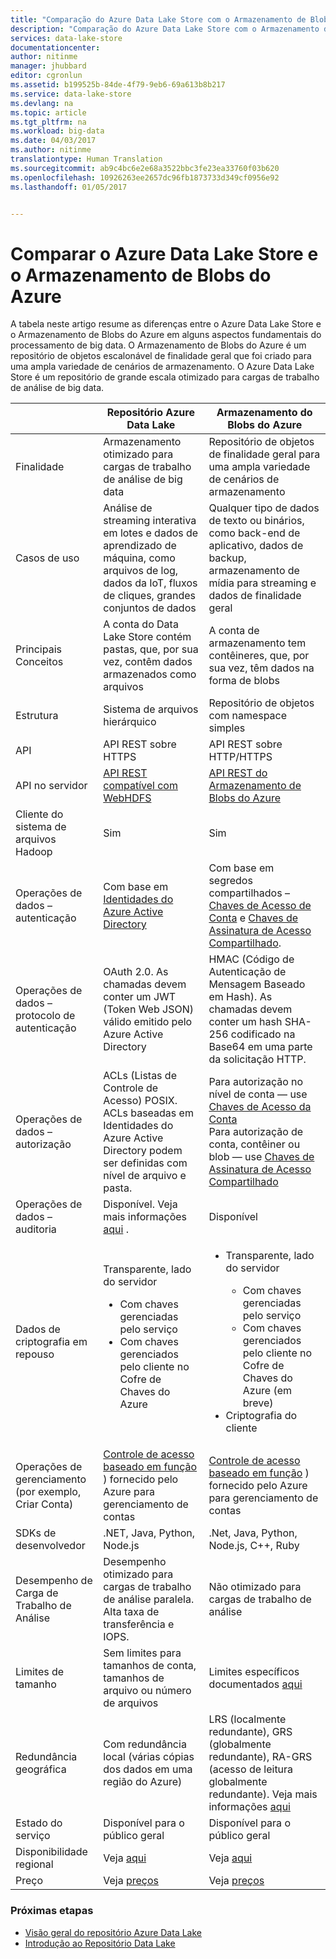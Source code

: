 ```yaml
---
title: "Comparação do Azure Data Lake Store com o Armazenamento de Blobs do Azure | Microsoft Docs"
description: "Comparação do Azure Data Lake Store com o Armazenamento de Blobs do Azure"
services: data-lake-store
documentationcenter: 
author: nitinme
manager: jhubbard
editor: cgronlun
ms.assetid: b199525b-84de-4f79-9eb6-69a613b8b217
ms.service: data-lake-store
ms.devlang: na
ms.topic: article
ms.tgt_pltfrm: na
ms.workload: big-data
ms.date: 04/03/2017
ms.author: nitinme
translationtype: Human Translation
ms.sourcegitcommit: ab9c4bc6e2e68a3522bbc3fe23ea33760f03b620
ms.openlocfilehash: 10926263ee2657dc96fb1873733d349cf0956e92
ms.lasthandoff: 01/05/2017


---
```

# <a name="comparing-azure-data-lake-store-and-azure-blob-storage"></a>Comparar o Azure Data Lake Store e o Armazenamento de Blobs do Azure
A tabela neste artigo resume as diferenças entre o Azure Data Lake Store e o Armazenamento de Blobs do Azure em alguns aspectos fundamentais do processamento de big data. O Armazenamento de Blobs do Azure é um repositório de objetos escalonável de finalidade geral que foi criado para uma ampla variedade de cenários de armazenamento. O Azure Data Lake Store é um repositório de grande escala otimizado para cargas de trabalho de análise de big data.

|  | Repositório Azure Data Lake | Armazenamento do Blobs do Azure |
| --- | --- | --- |
| Finalidade |Armazenamento otimizado para cargas de trabalho de análise de big data |Repositório de objetos de finalidade geral para uma ampla variedade de cenários de armazenamento |
| Casos de uso |Análise de streaming interativa em lotes e dados de aprendizado de máquina, como arquivos de log, dados da IoT, fluxos de cliques, grandes conjuntos de dados |Qualquer tipo de dados de texto ou binários, como back-end de aplicativo, dados de backup, armazenamento de mídia para streaming e dados de finalidade geral |
| Principais Conceitos |A conta do Data Lake Store contém pastas, que, por sua vez, contêm dados armazenados como arquivos |A conta de armazenamento tem contêineres, que, por sua vez, têm dados na forma de blobs |
| Estrutura |Sistema de arquivos hierárquico |Repositório de objetos com namespace simples |
| API |API REST sobre HTTPS |API REST sobre HTTP/HTTPS |
| API no servidor |[API REST compatível com WebHDFS](https://msdn.microsoft.com/library/azure/mt693424.aspx) |[API REST do Armazenamento de Blobs do Azure](https://msdn.microsoft.com/library/azure/dd135733.aspx) |
| Cliente do sistema de arquivos Hadoop |Sim |Sim |
| Operações de dados – autenticação |Com base em [Identidades do Azure Active Directory](../active-directory/active-directory-authentication-scenarios.md) |Com base em segredos compartilhados – [Chaves de Acesso de Conta](../storage/storage-create-storage-account.md#manage-your-storage-account) e [Chaves de Assinatura de Acesso Compartilhado](../storage/storage-dotnet-shared-access-signature-part-1.md). |
| Operações de dados – protocolo de autenticação |OAuth 2.0. As chamadas devem conter um JWT (Token Web JSON) válido emitido pelo Azure Active Directory |HMAC (Código de Autenticação de Mensagem Baseado em Hash). As chamadas devem conter um hash SHA-256 codificado na Base64 em uma parte da solicitação HTTP. |
| Operações de dados – autorização |ACLs (Listas de Controle de Acesso) POSIX.  ACLs baseadas em Identidades do Azure Active Directory podem ser definidas com nível de arquivo e pasta. |Para autorização no nível de conta — use [Chaves de Acesso da Conta](../storage/storage-create-storage-account.md#manage-your-storage-account)<br>Para autorização de conta, contêiner ou blob — use [Chaves de Assinatura de Acesso Compartilhado](../storage/storage-dotnet-shared-access-signature-part-1.md) |
| Operações de dados – auditoria |Disponível. Veja mais informações [aqui](data-lake-store-diagnostic-logs.md) . |Disponível |
| Dados de criptografia em repouso |Transparente, lado do servidor <ul><li>Com chaves gerenciadas pelo serviço</li><li>Com chaves gerenciados pelo cliente no Cofre de Chaves do Azure</li></ul> |<ul><li>Transparente, lado do servidor</li> <ul><li>Com chaves gerenciadas pelo serviço</li><li>Com chaves gerenciados pelo cliente no Cofre de Chaves do Azure (em breve)</li></ul><li>Criptografia do cliente</li></ul> |
| Operações de gerenciamento (por exemplo, Criar Conta) |[Controle de acesso baseado em função](../active-directory/role-based-access-control-what-is.md) ) fornecido pelo Azure para gerenciamento de contas |[Controle de acesso baseado em função](../active-directory/role-based-access-control-what-is.md) ) fornecido pelo Azure para gerenciamento de contas |
| SDKs de desenvolvedor |.NET, Java, Python, Node.js |.Net, Java, Python, Node.js, C++, Ruby |
| Desempenho de Carga de Trabalho de Análise |Desempenho otimizado para cargas de trabalho de análise paralela. Alta taxa de transferência e IOPS. |Não otimizado para cargas de trabalho de análise |
| Limites de tamanho |Sem limites para tamanhos de conta, tamanhos de arquivo ou número de arquivos |Limites específicos documentados [aqui](../azure-subscription-service-limits.md#storage-limits) |
| Redundância geográfica |Com redundância local (várias cópias dos dados em uma região do Azure) |LRS (localmente redundante), GRS (globalmente redundante), RA-GRS (acesso de leitura globalmente redundante). Veja mais informações [aqui](../storage/storage-redundancy.md) |
| Estado do serviço |Disponível para o público geral |Disponível para o público geral |
| Disponibilidade regional |Veja [aqui](https://azure.microsoft.com/regions/#services) |Veja [aqui](https://azure.microsoft.com/regions/#services) |
| Preço |Veja [preços](https://azure.microsoft.com/pricing/details/data-lake-store/) |Veja [preços](https://azure.microsoft.com/pricing/details/storage/) |

### <a name="next-steps"></a>Próximas etapas
* [Visão geral do repositório Azure Data Lake](data-lake-store-overview.md)
* [Introdução ao Repositório Data Lake](data-lake-store-get-started-portal.md)


